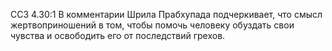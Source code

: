 ССЗ 4.30:1	В комментарии Шрила Прабхупада подчеркивает, что смысл жертвоприношений в том, чтобы помочь человеку обуздать свои чувства и освободить его от последствий грехов.